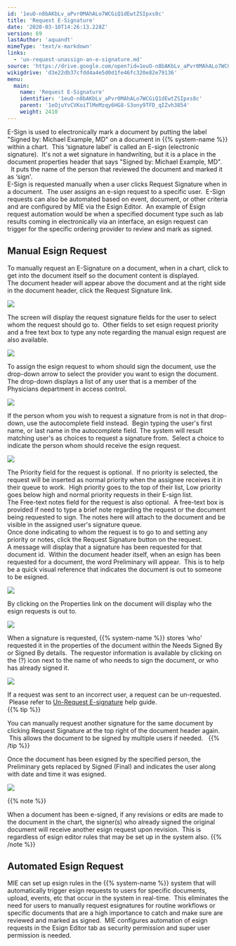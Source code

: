```yaml
---
id: '1euO-n8bAKbLv_aPvr0MAhALo7WCGiQ1dEwtZSIpxs8c'
title: 'Request E-Signature'
date: '2020-03-10T14:26:13.228Z'
version: 69
lastAuthor: 'aquandt'
mimeType: 'text/x-markdown'
links:
  - 'un-request-unassign-an-e-signature.md'
source: 'https://drive.google.com/open?id=1euO-n8bAKbLv_aPvr0MAhALo7WCGiQ1dEwtZSIpxs8c'
wikigdrive: 'd3e22db37cfdd4a4e5d0d1fe46fc320e82e79136'
menu:
  main:
    name: 'Request E-Signature'
    identifier: '1euO-n8bAKbLv_aPvr0MAhALo7WCGiQ1dEwtZSIpxs8c'
    parent: '1eOjuYvCVKoiTlMeMzqy6HG8-S3ony9TFD_qIZvh3854'
    weight: 2410
---
```

E-Sign is used to electronically mark a document by putting the label "Signed by: Michael Example, MD" on a document in {{% system-name %}} within a chart.  This ‘signature label' is called an E-sign (electronic signature).  It's not a wet signature in handwriting, but it is a place in the document properties header that says "Signed by: Michael Example, MD".   It puts the name of the person that reviewed the document and marked it as ‘sign'.  
E-Sign is requested manually when a user clicks Request Signature when in a document.  The user assigns an e-sign request to a specific user.  E-Sign requests can also be automated based on event, document, or other criteria and are configured by MIE via the Esign Editor.  An example of Esign request automation would be when a specified document type such as lab results coming in electronically via an interface, an esign request can trigger for the specific ordering provider to review and mark as signed.  
  
## **Manual Esign Request**  
  
To manually request an E-Signature on a document, when in a chart, click to get into the document itself so the document content is displayed.  
The document header will appear above the document and at the right side in the document header, click the Request Signature link.

  
![](../request-e-signature.assets/c615b2c2c5ceacdb9d598d9cd60c9104.png)  


The screen will display the request signature fields for the user to select whom the request should go to.  Other fields to set esign request priority and a free text box to type any note regarding the manual esign request are also available.

  
![](../request-e-signature.assets/7a39470f0567b661f6bf561f711988d4.png)  


To assign the esign request to whom should sign the document, use the drop-down arrow to select the provider you want to esign the document. The drop-down displays a list of any user that is a member of the Physicians department in access control.

  
![](../request-e-signature.assets/0f617913656617ad3823f9ac063b619c.png)  


If the person whom you wish to request a signature from is not in that drop-down, use the autocomplete field instead.  Begin typing the user's first name, or last name in the autocomplete field. The system will result matching user's as choices to request a signature from.  Select a choice to indicate the person whom should receive the esign request.

  
![](../request-e-signature.assets/fc90bdd71982f3f688b0c35b4129b87f.png)  


The Priority field for the request is optional.  If no priority is selected, the request will be inserted as normal priority when the assignee receives it in their queue to work.  High priority goes to the top of their list, Low priority goes below high and normal priority requests in their E-sign list.  
The Free-text notes field for the request is also optional.  A free-text box is provided if need to type a brief note regarding the request or the document being requested to sign. The notes here will attach to the document and be visible in the assigned user's signature queue.  
Once done indicating to whom the request is to go to and setting any priority or notes, click the Request Signature button on the request.  
A message will display that a signature has been requested for that document id.  Within the document header itself, when an esign has been requested for a document, the word Preliminary will appear.  This is to help be a quick visual reference that indicates the document is out to someone to be esigned.

  
![](../request-e-signature.assets/e4b7bbc58c68c43dfa85b7af5f364dbd.png)  


By clicking on the Properties link on the document will display who the esign requests is out to.

  
![](../request-e-signature.assets/ceadecbec8afb8d873d317cf40ab9aa9.png)  


When a signature is requested, {{% system-name %}} stores ‘who' requested it in the properties of the document within the Needs Signed By or Signed By details.  The requestor information is available by clicking on the (?) icon next to the name of who needs to sign the document, or who has already signed it.

  
![](../request-e-signature.assets/836296ddb1f8998137ccec595aea47b0.png)  


If a request was sent to an incorrect user, a request can be un-requested.  Please refer to [Un-Request E-signature](un-request-unassign-an-e-signature.md) help guide.  
{{% tip %}}

You can manually request another signature for the same document by clicking Request Signature at the top right of the document header again.  This allows the document to be signed by multiple users if needed.  
{{% /tip %}}

Once the document has been esigned by the specified person, the Preliminary gets replaced by Signed (Final) and indicates the user along with date and time it was esigned.

  
![](../request-e-signature.assets/d069e19d50ce8fbe21b5b1184f358a80.png)  


{{% note %}}

When a document has been e-signed, if any revisions or edits are made to the document in the chart, the signer(s) who already signed the original document will receive another esign request upon revision.  This is regardless of esign editor rules that may be set up in the system also.
{{% /note %}}
  
## **Automated Esign Request**  

MIE can set up esign rules in the {{% system-name %}} system that will automatically trigger esign requests to users for specific documents, upload, events, etc that occur in the system in real-time.  This eliminates the need for users to manually request esignatures for routine workflows or specific documents that are a high importance to catch and make sure are reviewed and marked as signed.  MIE configures automation of esign requests in the Esign Editor tab as security permission and super user permission is needed.

